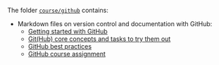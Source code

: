 The folder [`course/github`](https://github.com/RISE-UNIBAS/clean-code/tree/main/course/github) contains:

- Markdown files on version control and documentation with GitHub:
  - [Getting started with GitHub](1_getting_started.md)
  - [Git(Hub) core concepts and tasks to try them out](2_core_concepts.md)
  - [GitHub best practices](3_best_practices.md)
  - [GitHub course assignment](4_assignment.md)